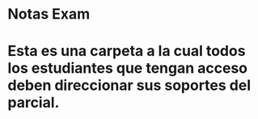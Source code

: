 # Notas Exam
# Esta es una carpeta a la cual todos los estudiantes que tengan acceso deben direccionar sus soportes del parcial.
